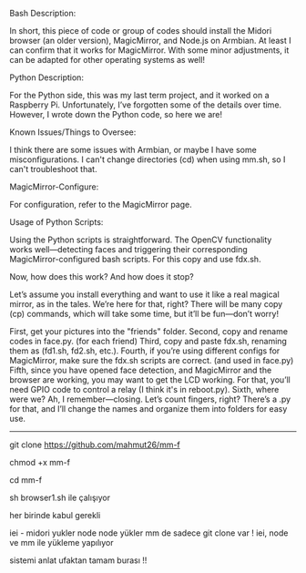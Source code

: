 Bash Description:

In short, this piece of code or group of codes should install the Midori browser (an older version), MagicMirror, and Node.js on Armbian. At least I can confirm that it works for MagicMirror. With some minor adjustments, it can be adapted for other operating systems as well!

Python Description:

For the Python side, this was my last term project, and it worked on a Raspberry Pi. Unfortunately, I’ve forgotten some of the details over time. However, I wrote down the Python code, so here we are!

Known Issues/Things to Oversee:

I think there are some issues with Armbian, or maybe I have some misconfigurations. I can't change directories (cd) when using mm.sh, so I can't troubleshoot that.

MagicMirror-Configure:

For configuration, refer to the MagicMirror page.

Usage of Python Scripts:

Using the Python scripts is straightforward. The OpenCV functionality works well—detecting faces and triggering their corresponding MagicMirror-configured bash scripts. For this copy and use fdx.sh. 

Now, how does this work? And how does it stop?

Let’s assume you install everything and want to use it like a real magical mirror, as in the tales. We’re here for that, right? There will be many copy (cp) commands, which will take some time, but it’ll be fun—don’t worry!

First, get your pictures into the "friends" folder.
Second, copy and rename codes in face.py. (for each friend)
Third, copy and paste fdx.sh, renaming them as (fd1.sh, fd2.sh, etc.). 
Fourth, if you’re using different configs for MagicMirror, make sure the fdx.sh scripts are correct. (and used in face.py)
Fifth, since you have opened face detection, and MagicMirror and the browser are working, you may want to get the LCD working. For that, you’ll need GPIO code to control a relay (I think it's in reboot.py).
Sixth, where were we? Ah, I remember—closing. Let’s count fingers, right? There’s a .py for that, and I’ll change the names and organize them into folders for easy use.


----------------------------------------------------------------------------------------------------------------------------------------------------------------------------------------------------------------------------

git clone https://github.com/mahmut26/mm-f

chmod +x mm-f

cd mm-f

sh browser1.sh ile çalışıyor

her birinde kabul gerekli

iei - midori yukler
node node yükler 
mm de sadece git clone var ! 
iei, node ve mm ile yükleme yapılıyor 


sistemi anlat ufaktan tamam burası !!

